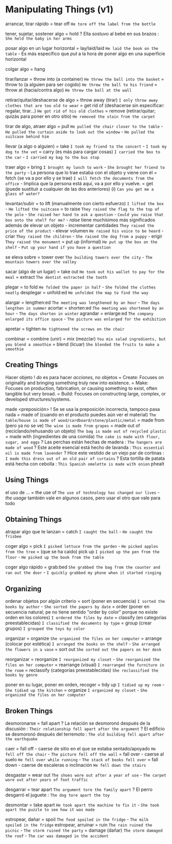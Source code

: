# Manipulating Things (v1)




arrancar, tirar rápido = tear off `He tore off the label from the bottle`

tener, sujetar, sostener algo
    = hold
    ? Ella sostuvo al bebé en sus brazos : `She held the baby in her arms`

posar algo en un lugar horizontal
    = lay/laid/laid `He laid the book on the table`
        - Es más específico que _put_ a la hora de poner algo en una superficie horizontal

colgar algo = hang

tirar/lanzar
    = throw into (a container) `He threw the ball into the basket`
    = throw to (a alguien para ser cogido) `He threw the ball to his friend`
    = throw at (hacia/contra algo) `He threw the ball at the wall`

 retirar/quitar/deshacerse de algo
    = throw away (tirar) `I only throw away clothes that are too old to wear`
    = get rid of (deshacerse sin especificar: regalar, tirar...) `He got rid of his old clothes`
    = remove (retirar/quitar; quizás para poner en otro sitio) `He removed the stain from the carpet`

tirar de algo, atraer algo = pull `He pulled the chair closer to the table` - `He pulled the curtain aside to look out the window` - `He pulled the suitcase behind him`

llevar (a algo o alguien)
    = take `I took my friend to the concert` - `I took my dog to the vet`
    = carry (es más para cargar cosas) `I carried the box to the car` - `I carried my bag to the bus stop`

traer algo
    = bring `I brought my lunch to work` - `She brought her friend to the party`
        - La persona que lo trae estaba con el objeto y viene con él
    = fetch (se va a por ello y se trae) `I will fetch the documents from the office`
        - Implica que la persona está aquí, va a por ello y vuelve.
    = get (puede sustituir a cualquier de las dos anteriores) (i) `Can you get me a glass of water?`

levantar/subir
    = to lift (manualmente con cierto esfuerzo) `I lifted the box` - `He lifted the suitcase`
    = to raise `They raised the flag to the top of the pole` - `She raised her hand to ask a question` - `Could you raise that box onto the shelf for me?`
        - _raise_ tiene muchísimos más significados además de elevar un objeto
            - incrementar cantidades `They raised the price of the product`
            - elevar volumen `He raised his voice to be heard`
            - criar `They raised the children` - `She raised the dog from a puppy`
            - erigir `They raised the monument`
    = put up (informal) `He put up the box on the shelf` - `Put up your hand if you have a question`

se eleva sobre
    = tower over `The building towers over the city` - `The mountain towers over the valley`

sacar (algo de un lugar)
    = take out `He took out his wallet to pay for the meal`
    = extract `The dentist extracted the tooth`

plegar = to fold `He folded the paper in half` - `She folded the clothes neatly`
desplegar = unfold:ed `He unfolded the map to find the way`

alargar = lengthen:ed `The meeting was lengthened by an hour` - `The days lengthen in summer`
acortar = shorten:ed `The meeting was shortened by an hour` - `The days shorten in winter`
agrandar = enlarge:ed `The company enlarged its office space` - `The picture was enlarged for the exhibition`

apretar = tighten `He tightened the screws on the chair`

combinar
    = combine (unir)
    = mix (mezclar) `You mix salad ingredients, but you blend a smoothie`
    = blend (licuar) `She blended the fruits to make a smoothie`


## Creating Things

Hacer objeto
    ! _do_ es para hacer _acciones_, no objetos
    = Create: Focuses on originality and bringing something truly new into existence.
    = Make: Focuses on production, fabrication, or causing something to exist, often tangible but very broad.
    = Build: Focuses on constructing large, complex, or developed structures/systems.


made <preposición> <material>
    ! Se se usa la preposición incorrecta, tampoco pasa nada
    = made of (cuando en el producto puedes aún ver el material) `The table/house is made of wood/cardboard/stone/plastic/metal`
    = made from (pero ya no se ve) `The wine is made from grapes`
    = made out of (reciclando/rehusando un objeto) `The bag is made out of recycled plastic`
    = made with (ingredientes de una comida) `The cake is made with flour, sugar, and eggs`
    ? Las perchas están hechas de madera : `The hangers are made of wood`
    ? Este aceite esencial está hecho de lavanda : `This essential oil is made from lavender`
    ? Hice este vestido de un viejo par de cortinas : `I made this dress out of an old pair of curtains`
    ? Esta tortilla de patata está hecha con cebolla : `This Spanish omelette is made with onion`
phealt

## Using Things

el uso de ...
    = the use of `The use of technology has changed our lives`
        - _the usage_ también vale en algunos casos, pero usar el otro que vale para todo

## Obtaining Things

atrapar algo que te lanzan
    = catch `I caught the ball` - `He caught the frisbee`

coger algo
    = pick `I picked lettuce from the garden` - `He picked apples from the tree`
    = (que se ha caido) pick up `I picked up the pen from the floor` - `He picked up the book from the table`

coger algo rápido
    = grab:bed `She grabbed the bag from the counter and ran out the door` - `I quickly grabbed my phone when it started ringing`


## Organizing

ordenar objetos por algún criterio
    = sort (poner en secuencia) `I sorted the books by author` - `She sorted the papers by date`
    = order (poner en secuencia natural; pe no tiene sentido "order by color" porque no existe orden en los colores) `I ordered the files by date`
    = classify (en categorías preestablecidas) `I classified the documents by type`
    = group (crear grupos) `I grouped the toys by color`

organizar
    = organize `She organized the files on her computer`
    = arrange (colocar por estética) `I arranged the books on the shelf` - `She arranged the flowers in a vase`
    = sort out `She sorted out the papers on her desk`

reorganizar
    = reorganize `I reorganized my closet` - `She reorganized the files on her computer`
    = rearrange (visual) `I rearranged the furniture in the room`
    = reclassify (categorías preestablecidas) `She reclassified the books by genre`

poner en su lugar, poner en orden, recoger
    = tidy up `I tidied up my room` - `She tidied up the kitchen`
    = organize `I organized my closet` - `She organized the files on her computer`


## Broken Things

desmoronarse = fall apart
    ? La relación se desmoronó después de la discusión : `Their relationship fell apart after the argument`
    ? El edificio se desmoronó después del terremoto : `The old building fell apart after the earthquake`

caer
    = fall off <apoyo> - caerse de sitio en el que se estaba sentado/apoyado `He fell off the chair` - `The picture fell off the wall`
    = fall over - caerse al suelo `He fell over while running` - `The stack of books fell over`
    = fall down - caerse de escaleras o inclinación `He fell down the stairs`

desgastar = wear out `The shoes wore out after a year of use` - `The carpet wore out after years of foot traffic`

desgarrar = tear apart  `The argument tore the family apart`
    ? El perro desgarró el juguete : `The dog tore apart the toy`

desmontar = take apart `He took apart the machine to fix it` - `She took apart the puzzle to see how it was made`

estropear, dañar
    = spoil `The food spoiled in the fridge` - `The milk spoiled in the fridge`
estropear, arruinar = ruin `The rain ruined the picnic` - `The storm ruined the party`
    = damage (dañar) `The storm damaged the roof` - `The car was damaged in the accident`
